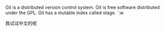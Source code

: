 Git is a distributed version control system.
Git is free software distributed under the GPL.
Git has a mutable index called stage.
`:w

我试试中文的呢

